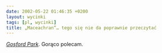 ```yaml
---
date: 2002-05-22 01:46:35 +0200
layout: wycinki
tags: [pl, wycinki]
title: „Maceachran”… tego się nie da poprawnie przeczytać
---
```


<cite>[Gosford Park](http://imdb.com/Title?0280707 'Tea at four. Dinner at eight. Murder at midnight.')</cite>. Gorąco polecam.

